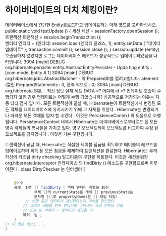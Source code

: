 # 하이버네이트의 더치 체킹이란?

데이터베이스에서 간단한 Entity를로드하고 업데이트하는 아래 코드를 고려하십시오.
public  static void testUpdate () {
    세션 세션 = sessionFactory.openSession ();
    트랜잭션 트랜잭션 = session.beginTransaction ();    
    엔티티 엔티티 = (엔티티) session.load (엔티티 클래스, 1);
    entity.setData ( "데이터 업데이트" );
    transaction.commit ();
    session.close ();
}
session.update (entity) 호출을하지 않았지만 로그는 데이터베이스 레코드가 성공적으로 업데이트되었음을 ​​나타냅니다.
3094 [main] DEBUG org.hibernate.persister.entity.AbstractEntityPersister - Upda
ting entity : [com.model.Entity # 1]
3094 [main] DEBUG org.hibernate.jdbc.AbstractBatcher - 약 PreparedSt를 열려고합니다.
atement (열린 PreparedStatements : 0, 전역 적으로 : 0)
3094 [main] DEBUG org.hibernate.SQL - 
    최신 정보
        실재 
    세트
        DATA =? 
    어디에
        id =?
업데이트 호출이 수행되지 않은 경우 업데이트는 어떻게 수행 되었습니까? 성공적으로 저장되는 이유는 자동 더티 검사 입니다.
모든 트랜잭션이 끝날 때, Hibernate는이 트랜잭션에서 변경된 모든 객체를 데이터베이스에 유지시키기 위해 그 자체를 취한다 . Hibernate는 변경되거나 더러운 모든 객체를 탐지 할 수있다 . 이것은 PersistenceContext 의 도움으로 수행 됩니다. PersistenceContext 내에서 Hibernate는 데이터베이스로부터로드 된 모든 영속 객체들의 복사본을 가지고 있다. 영구 오브젝트와이 오브젝트를 비교하여 수정 된 오브젝트를 감지합니다 . 이것은 기본 구현입니다. 


트랜잭션이 끝날 때, Hibernate는 적절한 테이블 잠금을 획득하고 테이블의 레코드를 업데이트하며 획득 된 모든 잠금을 해제하여 트랜잭션을 완료한다.
Hibernate는 우리 자신의 커스텀 dirty checking 알고리즘의 구현을 허용한다. 이것은 세션을위한 org.hibernate.Interceptor 인터페이스 의 findDirty () 메소드를 구현함으로써 이루어진다 .
class DirtyChecker 는 인터셉터 {

```java

    @보수
    공개  INT [] findDirty ( 객체 엔티티 직렬화 ID는
             객체 []의 currentState을 개체 [] previousState는
             문자열 {[]로 propertyNames은 [] 타입 타입)
         // 반환 값은 엔티티가 갱신되었는지 여부를 판단한다 
        // 그것은 배열을 반환 엔티티를 나타내는 속성 인덱스 더럽 
        // 또는 빈 어레이 - 엔티티가 깨끗한 지         
        복귀  널 ;
    }
// 더 많은 메소드 ...
}

```

